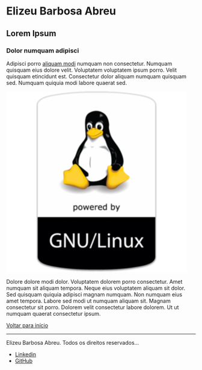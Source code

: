 # Elizeu Barbosa Abreu		
## Lorem Ipsum		
### Dolor numquam adipisci</h3>

Adipisci porro [aliquam modi](https://github.com/elizeubarbosaabreu/Curso-HTML5-e-CSS3) numquam non consectetur.
Numquam quisquam eius dolore velit. Voluptatem voluptatem ipsum porro.
Velit quisquam etincidunt est. Consectetur dolor aliquam numquam quisquam sed.
Numquam quiquia modi labore quaerat sed.</p>

<img alt="Logo do Linux" src="images/gnuLinux.png">

Dolore dolore modi dolor. Voluptatem dolorem porro consectetur. 
Amet numquam sit aliquam tempora. Neque eius voluptatem aliquam sit dolor. 
Sed quisquam quiquia adipisci magnam numquam. Non numquam eius amet tempora. 
Labore sed modi ut numquam aliquam sit. Magnam consectetur sit porro. 
Dolorem velit consectetur labore dolorem. Ut ut numquam quaerat consectetur ipsum.</p> 

[Voltar para início](https://github.com/elizeubarbosaabreu/Curso-HTML5-e-CSS3)

<hr>
							
Elizeu Barbosa Abreu. Todos os direitos reservados...

<ul>
					<li><a target="_blank" href="https://www.linkedin.com/in/elizeu-barbosa-abreu-69965b218/">Linkedin</a></li>
					<li><a target="_blank" href="https://github.com/elizeubarbosaabreu">GitHub</a></li>	
				</ul>		